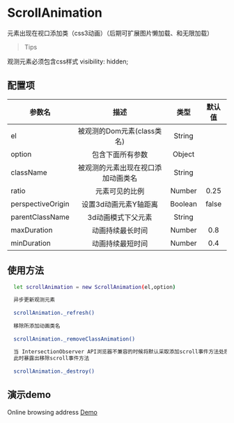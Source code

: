 # ScrollAnimation

元素出现在视口添加类（css3动画）（后期可扩展图片懒加载、和无限加载）

>Tips

 观测元素必须包含css样式 visibility: hidden;

## 配置项

| 参数名 | 描述 | 类型 | 默认值 |
| - | :-: | :-: | :-: | 
| el | 被观测的Dom元素(class类名)| String |  |
| option | 包含下面所有参数 | Object |    |
| className | 被观测的元素出现在视口添加动画类名 | String |   |
|  ratio | 元素可见的比例 | Number | 0.25  |
|  perspectiveOrigin | 设置3d动画元素Y轴距离 | Boolean | false  |
|  parentClassName| 3d动画模式下父元素 | String |  |
|  maxDuration | 动画持续最长时间 | Number|  0.8  |
|  minDuration | 动画持续最短时间  | Number| 0.4 |

## 使用方法
``` bash
  let scrollAnimation = new ScrollAnimation(el,option)
  
  异步更新观测元素
  
  scrollAnimation._refresh()
  
  移除所添加动画类名
  
  scrollAnimation._removeClassAnimation()
  
  当 IntersectionObserver API浏览器不兼容的时候将默认采取添加scroll事件方法处理元素监测，
  此时暴露出移除scroll事件方法
  
  scrollAnimation._destroy()
```

## 演示demo

Online browsing address [Demo](https://vhuangcan.github.io/ScrollAnimation/example/ "Demo")
